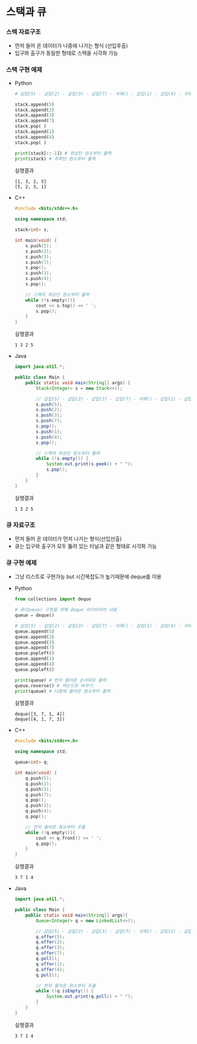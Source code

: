 # 스택과 큐

### **스택 자료구조**

- 먼저 들어 온 데이터가 나중에 나가는 형식 (선입후출)
- 입구와 출구가 동일한 형태로 스택을 시각화 가능


### **스택 구현 예제**

- Python
    ```python
    # 삽입(5) - 삽입(2) - 삽입(3) - 삽입(7) - 삭제() - 삽입(1) - 삽입(4) - 삭제()

    stack.append(5)
    stack.append(2)
    stack.append(3)
    stack.append(7)
    stack.pop( )
    stack.append(1)
    stack.append(4)
    stack.pop( )

    print(stack[::-1]) # 최상단 원소부터 출력
    print(stack) # 최하단 원소부터 출력
    ```
    실행결과
    ```
    [1, 3, 2, 5]
    [5, 2, 3, 1]
    ```

- C++
    ```C++
    #include <bits/stdc++.h>

    using namespace std;

    stack<int> s;

    int main(void) {
        s.push(5);
        s.push(2);
        s.push(3);
        s.push(7);
        s.pop();
        s.push(1);
        s.push(4);
        s.pop();

        // 스택의 최상단 원소부터 출력
        while (!s.empty()){
            cout << s.top() << ' ';
            s.pop();
        }
    }
    ```
    실행결과
    ```
    1 3 2 5
    ```

- Java
    ```Java
    import java.util.*;

    public class Main {
        public static void main(String[] args) {
            Stack<Integer> s = new Stack<>();

            // 삽입(5) - 삽입(2) - 삽입(3) - 삽입(7) - 삭제() - 삽입(1) - 삽입(4) - 삭제()
            s.push(5);
            s.push(2);
            s.push(3);
            s.push(7);
            s.pop();
            s.push(1);
            s.push(4);
            s.pop();

            // 스택의 최상단 원소부터 출력
            while (!s.empty()) {
                System.out.print(s.peek() + " ");
                s.pop();
            }
        }
    }
    ```
    실행결과
    ```
    1 3 2 5
    ```


### **큐 자료구조**

- 먼저 들어 온 데이터가 먼저 나가는 형식(선입선출)
- 큐는 입구와 출구가 모두 뚫려 있는 터널과 같은 형태로 시각화 가능


### **큐 구현 예제**

- 그냥 리스트로 구현가능 but 시간복잡도가 높기때문에 deque를 이용

- Python
    ```python
    from collections import deque

    # 큐(Queue) 구현을 위해 deque 라이브러리 사용
    queue = deque()

    # 삽입(5) - 삽입(2) - 삽입(3) - 삽입(7) - 삭제() - 삽입(1) - 삽입(4) - 삭제()
    queue.append(5)
    queue.append(2)
    queue.append(3)
    queue.append(7)
    queue.popleft()
    queue.append(1)
    queue.append(4)
    queue.popleft()

    print(queue) # 먼저 들어온 순서대로 출력
    queue.reverse() # 역순으로 바꾸기
    print(queue) # 나중에 들어온 원소부터 출력
    ```
    실행결과
    ```
    deque([3, 7, 1, 4])
    deque([4, 1, 7, 3])
    ```

- C++
    ```C++
    #include <bits/stdc++.h>

    using namespace std;

    queue<int> q;

    int main(void) {
        q.push(5);
        q.push(2);
        q.push(3);
        q.push(7);
        q.pop();
        q.push(1);
        q.push(4);
        q.pop();

        // 먼저 들어온 원소부터 추출
        while (!q.empty()){
            cout << q.front() << ' ';
            q.pop();
        }
    }
    ```
    실행결과
    ```
    3 7 1 4
    ```

- Java
    ```Java
    import java.util.*;

    public class Main {
        public static void main(String[] args){
            Queue<Integer> q = new LinkedList<>();

            // 삽입(5) - 삽입(2) - 삽입(3) - 삽입(7) - 삭제() - 삽입(1) - 삽입(4) - 삭제()
            q.offer(5);
            q.offer(2);
            q.offer(3);
            q.offer(7);
            q.poll();
            q.offer(1);
            q.offer(4);
            q.poll();

            // 먼저 들어온 원소부터 추출
            while (!q.isEmpty()) {
                System.out.print(q.poll() + " ");
            }
        }
    }
    ```
    실행결과
    ```
    3 7 1 4
    ```